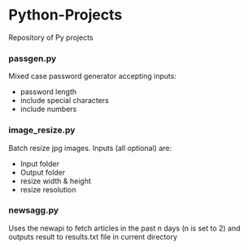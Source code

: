 # Python-Projects
Repository of Py projects

### passgen.py
Mixed case password generator accepting inputs:
  * password length
  * include special characters
  * include numbers

### image_resize.py
Batch resize jpg images. Inputs (all optional) are:
  * Input folder 
  * Output folder
  * resize width & height
  * resize resolution
  
### newsagg.py
Uses the newapi to fetch articles in the past n days (n is set to 2) and outputs result to results.txt file in current directory 

